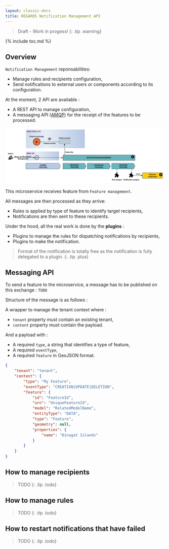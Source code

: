 ```yaml
---
layout: classic-docs
title: REGARDS Notification Management API
---
```


> Draft - Work in progess!
{: .tip .warning}

{% include toc.md %}

## Overview

`Notification Management` reponsabilities:

* Manage rules and recipients configuration,
* Send notifications to external users or components according to its configuration.

At the moment, 2 API are available :

* A REST API to manage configuration,
* A messaging API ([AMQP](https://www.amqp.org/)) for the receipt of the features to be processed.

![Notification management architectural concepts](/assets/schemas/notification_management/architectural_concepts_notifier2.png)

This microservice receives feature from `Feature management`.

All messages are then processed as they arrive:

* Rules is applied by type of feature to identify target recipients,
* Notifications are then sent to these recipients.

Under the hood, all the real work is done by the **plugins** :

* Plugins to manage the rules for dispatching notifications by recipients,
* Plugins to make the notification.

> Format of the notification is totally free as the notification is fully delegated to a plugin.
{: .tip .plus}

## Messaging API

To send a feature to the microservice, a message has to be published on this exchange : `TODO`

Structure of the message is as follows :

A wrapper to manage the tenant context where :

* `tenant` property must contain an existing tenant,
* `content` property must contain the payload.

And a payload with :

* A required `type`, a string that identifies a type of feature,
* A required `eventType`,
* A required `feature` in GeoJSON format.

```json
{
    "tenant": "tenant",
    "content": {
        "type": "My Feature",
        "eventType": "CREATION|UPDATE|DELETION",
        "feature": {
            "id": "FeatureId",
            "urn": "UniqueFeatureId",
            "model": "RelatedModelName",
            "entityType": "DATA",
            "type": "Feature",
            "geometry": null,
            "properties": {
                "name": "Dinagat Islands"
            }
        }
    }
}
```

## How to manage recipients

> TODO
{: .tip .todo}

## How to manage rules

> TODO
{: .tip .todo}

## How to restart notifications that have failed

> TODO
{: .tip .todo}
